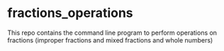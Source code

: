 # fractions_operations
This repo contains the command line program to perform operations on fractions (improper fractions and mixed fractions and whole numbers)

